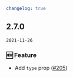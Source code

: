 ```yaml
changelog: true
```

## 2.7.0

`2021-11-26`

### 🆕 Feature

- Add `type` prop ([#205](https://github.com/arco-design/arco-design-vue/pull/205))

